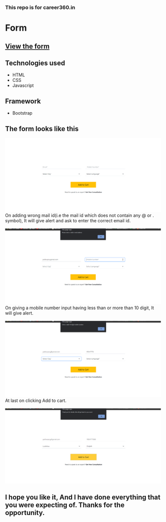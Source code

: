 ### This repo is for career360.in
# Form

## [View the form](https://nifty-lewin-dfd1b3.netlify.app/)

## Technologies used
* HTML 
* CSS
* Javascript
## Framework
* Bootstrap

## The form looks like this
<img src="https://github.com/pallavipriya4321/Form/blob/main/images/1.png">
<br>
 On adding wrong mail id(i.e the mail id which does not contain any @ or . symbol), It will give alert and ask to enter the correct email id.
<br>
<br>

<img src="https://github.com/pallavipriya4321/Form/blob/main/images/2.png">

<br>
   On giving a mobile number input having less than or more than 10 digit, It will give alert.
<br>
<br>
   <img src="https://github.com/pallavipriya4321/Form/blob/main/images/3.png">

<br>
   At last on clicking Add to cart.
<br>
<br>
<img src="https://github.com/pallavipriya4321/Form/blob/main/images/4.png">

## I hope you like it, And I have done everything that you were expecting of. Thanks for the opportunity.


